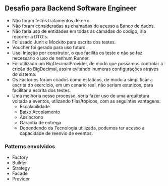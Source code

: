 
## Desafio para Backend Software Engineer

- Não foram feitos tratamentos de erro.
- Não foram consideradas as chamadas de acesso a Banco de dados.
- Não faria uso de entidades em todas as camadas do codigo, iria recorrer a DTO's.
- Foi usado Junit e Mockito para escrita dos testes.
- Voucher foi gerado para uso futuro.
- Usei Injeção por construtor, o que facilita os teste e não se faz necessario o uso de nenhum Runner.
- Foi utilizado um BigDecimalProvider, de modo que possamos controlar a crição do BigDecimal, assim evitando inumeras configurações atraves do sistema.
- Os Factories foram criados como estaticos, de modo a simplificar a escrita do exercicio, em um cenario real, não seriam estaticos, para facilitar a escrita dos testes. 
- Uma melhoria nesse processo, seria fazer uso de uma arquitetura voltada a eventos, utlizando filas/topicos, com as seguintes vantagens:
    * Escalabilidade
    * Baixo Acoplamento
    * Assincrono
    * Garantia de entrega
    * Dependendo da Tecnologia utilizada, podemos ter acesso a capacidade de reenvio de eventos.

### Patterns envolvidos
   - Factory
   - Builder 
   - Strategy
   - Facade
   - Provider
   

    
